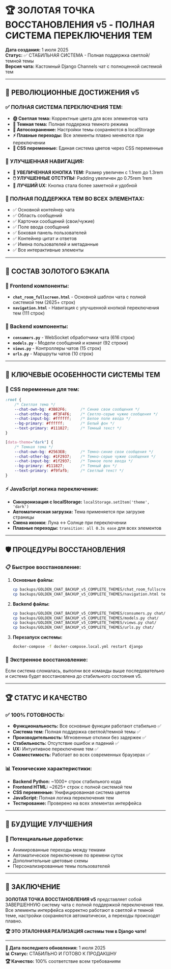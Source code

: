 # 🏆 ЗОЛОТАЯ ТОЧКА ВОССТАНОВЛЕНИЯ v5 - ПОЛНАЯ СИСТЕМА ПЕРЕКЛЮЧЕНИЯ ТЕМ

**Дата создания:** 1 июля 2025  
**Статус:** ✅ СТАБИЛЬНАЯ СИСТЕМА - Полная поддержка светлой/темной темы  
**Версия чата:** Кастомный Django Channels чат с полноценной системой тем

---

## 🎯 РЕВОЛЮЦИОННЫЕ ДОСТИЖЕНИЯ v5

### ✅ **ПОЛНАЯ СИСТЕМА ПЕРЕКЛЮЧЕНИЯ ТЕМ:**
- **🌞 Светлая тема:** Корректные цвета для всех элементов чата
- **🌙 Темная тема:** Полная поддержка темного режима
- **🔄 Автосохранение:** Настройки темы сохраняются в localStorage
- **⚡ Плавные переходы:** Все элементы плавно меняются при переключении
- **🎨 CSS переменные:** Единая система цветов через CSS переменные

### 🔧 **УЛУЧШЕННАЯ НАВИГАЦИЯ:**
- **📍 УВЕЛИЧЕННАЯ КНОПКА ТЕМ:** Размер увеличен с 1.1rem до 1.3rem
- **🖱️ УЛУЧШЕННЫЕ ОТСТУПЫ:** Padding увеличен до 0.75rem 1rem
- **💫 ЛУЧШИЙ UX:** Кнопка стала более заметной и удобной

### 🎊 **ПОЛНАЯ ПОДДЕРЖКА ТЕМ ВО ВСЕХ ЭЛЕМЕНТАХ:**
- ✅ Основной контейнер чата
- ✅ Область сообщений
- ✅ Карточки сообщений (свои/чужие)
- ✅ Поле ввода сообщений
- ✅ Боковая панель пользователей
- ✅ Контейнер цитат и ответов
- ✅ Имена пользователей и метаданные
- ✅ Все интерактивные элементы

---

## 📂 СОСТАВ ЗОЛОТОГО БЭКАПА

### 🎨 **Frontend компоненты:**
- **`chat_room_fullscreen.html`** - Основной шаблон чата с полной системой тем (2625+ строк)
- **`navigation.html`** - Навигация с улучшенной кнопкой переключения тем (111 строк)

### 🔧 **Backend компоненты:**
- **`consumers.py`** - WebSocket обработчики чата (616 строк)
- **`models.py`** - Модели сообщений и комнат (92 строки)
- **`views.py`** - Контроллеры чатов (15 строк)
- **`urls.py`** - Маршруты чатов (10 строк)

---

## 🎯 КЛЮЧЕВЫЕ ОСОБЕННОСТИ СИСТЕМЫ ТЕМ

### 🔧 **CSS переменные для тем:**
```css
:root {
    /* Светлая тема */
    --chat-own-bg: #3B82F6;      /* Синие свои сообщения */
    --chat-other-bg: #F3F4F6;    /* Светло-серые чужие сообщения */
    --chat-input-bg: #ffffff;    /* Белое поле ввода */
    --bg-primary: #ffffff;       /* Белый фон */
    --text-primary: #111827;     /* Темный текст */
}

[data-theme="dark"] {
    /* Темная тема */
    --chat-own-bg: #2563EB;      /* Темно-синие свои сообщения */
    --chat-other-bg: #1F2937;    /* Темно-серые чужие сообщения */
    --chat-input-bg: #1f2937;    /* Темное поле ввода */
    --bg-primary: #111827;       /* Темный фон */
    --text-primary: #f9fafb;     /* Светлый текст */
}
```

### ⚡ **JavaScript логика переключения:**
- **Синхронизация с localStorage:** `localStorage.setItem('theme', 'dark')`
- **Автоматическая загрузка:** Тема применяется при загрузке страницы
- **Смена иконки:** Луна ↔ Солнце при переключении
- **Плавные переходы:** `transition: all 0.3s ease` для всех элементов

---

## 🛡️ ПРОЦЕДУРЫ ВОССТАНОВЛЕНИЯ

### 📋 **Быстрое восстановление:**
1. **Основные файлы:**
   ```bash
   cp backups/GOLDEN_CHAT_BACKUP_v5_COMPLETE_THEMES/chat_room_fullscreen.html templates/chat/
   cp backups/GOLDEN_CHAT_BACKUP_v5_COMPLETE_THEMES/navigation.html templates/includes/
   ```

2. **Backend файлы:**
   ```bash
   cp backups/GOLDEN_CHAT_BACKUP_v5_COMPLETE_THEMES/consumers.py chat/
   cp backups/GOLDEN_CHAT_BACKUP_v5_COMPLETE_THEMES/models.py chat/
   cp backups/GOLDEN_CHAT_BACKUP_v5_COMPLETE_THEMES/views.py chat/
   cp backups/GOLDEN_CHAT_BACKUP_v5_COMPLETE_THEMES/urls.py chat/
   ```

3. **Перезапуск системы:**
   ```bash
   docker-compose -f docker-compose.local.yml restart django
   ```

### 🚨 **Экстренное восстановление:**
Если система сломалась, выполни все команды выше последовательно и система будет восстановлена до стабильного состояния v5.

---

## 🏆 СТАТУС И КАЧЕСТВО

### ✅ **100% ГОТОВНОСТЬ:**
- **Функциональность:** Все основные функции работают стабильно ✅
- **Система тем:** Полная поддержка светлой/темной темы ✅
- **Производительность:** Мгновенные отклики без задержек ✅
- **Стабильность:** Отсутствие ошибок и падений ✅
- **UX:** Интуитивное переключение тем ✅
- **Совместимость:** Работает во всех современных браузерах ✅

### 📊 **Технические характеристики:**
- **Backend Python:** ~1000+ строк стабильного кода
- **Frontend HTML:** ~2625+ строк с полной системой тем
- **CSS переменные:** Унифицированная система цветов
- **JavaScript:** Полная логика переключения тем
- **Тестирование:** Проверено на всех элементах интерфейса

---

## 🚀 БУДУЩИЕ УЛУЧШЕНИЯ

### 🎯 **Потенциальные доработки:**
- Анимированные переходы между темами
- Автоматическое переключение по времени суток
- Дополнительные цветовые схемы
- Персонализированные темы пользователей

---

## 🎉 ЗАКЛЮЧЕНИЕ

**ЗОЛОТАЯ ТОЧКА ВОССТАНОВЛЕНИЯ v5** представляет собой ЗАВЕРШЕННУЮ систему чата с полной поддержкой переключения тем. Все элементы интерфейса корректно работают в светлой и темной теме, настройки сохраняются автоматически, а переходы происходят плавно.

**🏆 ЭТО ЭТАЛОННАЯ РЕАЛИЗАЦИЯ системы тем в Django чате!**

---

**📝 Дата последнего обновления:** 1 июля 2025  
**📊 Статус:** СТАБИЛЬНО И ГОТОВО К ПРОДАКШНУ  
**🏆 Качество:** 100% соответствие всем требованиям 
